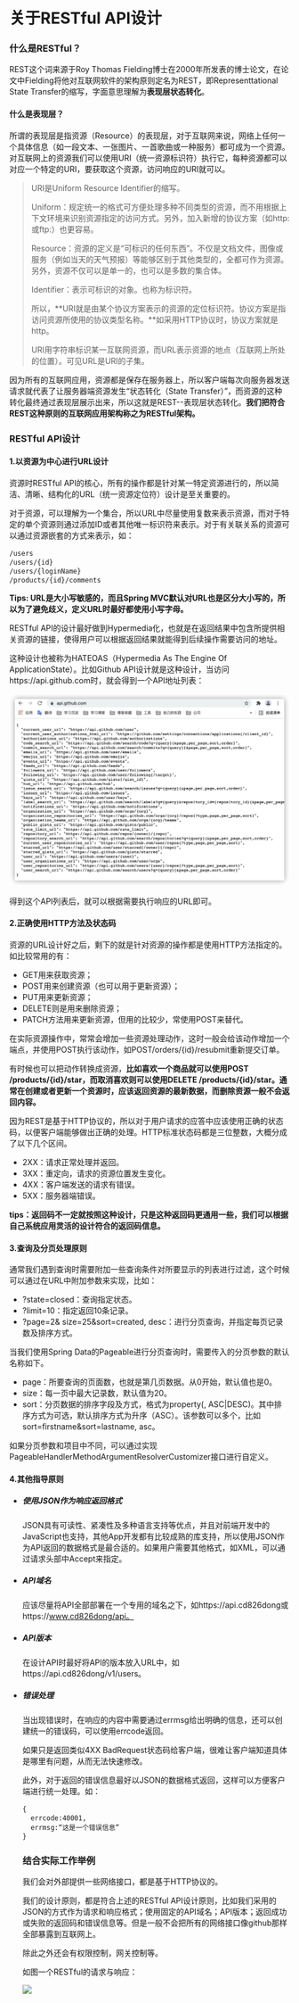 # 关于RESTful API设计

### 什么是RESTful？

REST这个词来源于Roy Thomas Fielding博士在2000年所发表的博士论文，在论文中Fielding将他对互联网软件的架构原则定名为REST，即Representtational State Transfer的缩写，字面意思理解为**表现层状态转化**。

#### 什么是表现层？

所谓的表现层是指资源（Resource）的表现层，对于互联网来说，网络上任何一个具体信息（如一段文本、一张图片、一首歌曲或一种服务）都可成为一个资源。对互联网上的资源我们可以使用URI（统一资源标识符）执行它，每种资源都可以对应一个特定的URI，要获取这个资源，访问响应的URI就可以。

> URI是Uniform Resource Identifier的缩写。
>
> Uniform：规定统一的格式可方便处理多种不同类型的资源，而不用根据上下文环境来识别资源指定的访问方式。另外，加入新增的协议方案（如http: 或ftp:）也更容易。
>
> Resource：资源的定义是“可标识的任何东西”。不仅是文档文件，图像或服务（例如当天的天气预报）等能够区别于其他类型的，全都可作为资源。另外，资源不仅可以是单一的，也可以是多数的集合体。
>
> Identifier：表示可标识的对象。也称为标识符。
>
> 所以，**URI就是由某个协议方案表示的资源的定位标识符。协议方案是指访问资源所使用的协议类型名称。**如采用HTTP协议时，协议方案就是http。
>
> URI用字符串标识某一互联网资源，而URL表示资源的地点（互联网上所处的位置）。可见URL是URI的子集。

因为所有的互联网应用，资源都是保存在服务器上，所以客户端每次向服务器发送请求就代表了让服务器端资源发生“状态转化（State Transfer）”，而资源的这种转化最终通过表现层展示出来，所以这就是REST--表现层状态转化。**我们把符合REST这种原则的互联网应用架构称之为RESTful架构。**

### RESTful API设计

#### 1.以资源为中心进行URL设计

资源时RESTful API的核心，所有的操作都是针对某一特定资源进行的，所以简洁、清晰、结构化的URL（统一资源定位符）设计是至关重要的。

对于资源，可以理解为一个集合，所以URL中尽量使用复数来表示资源，而对于特定的单个资源则通过添加ID或者其他唯一标识符来表示。对于有关联关系的资源可以通过资源嵌套的方式来表示，如：

```
/users
/users/{id}
/users/{loginName}
/products/{id}/comments
```

**Tips: URL是大小写敏感的，而且Spring MVC默认对URL也是区分大小写的，所以为了避免歧义，定义URL时最好都使用小写字母。**

RESTful API的设计最好做到Hypermedia化，也就是在返回结果中包含所提供相关资源的链接，使得用户可以根据返回结果就能得到后续操作需要访问的地址。

这种设计也被称为HATEOAS（Hypermedia As The Engine Of ApplicationState）。比如Github API设计就是这种设计，当访问https://api.github.com时，就会得到一个API地址列表：

![](../../image/RESTful_API.png)

得到这个API列表后，就可以根据需要执行响应的URL即可。

#### 2.正确使用HTTP方法及状态码

资源的URL设计好之后，剩下的就是针对资源的操作都是使用HTTP方法指定的。如比较常用的有：

* GET用来获取资源；
* POST用来创建资源（也可以用于更新资源）；
* PUT用来更新资源；
* DELETE则是用来删除资源；
* PATCH方法用来更新资源，但用的比较少，常使用POST来替代。

在实际资源操作中，常常会增加一些资源处理动作，这时一般会给该动作增加一个端点，并使用POST执行该动作，如POST/orders/{id}/resubmit重新提交订单。

有时候也可以把动作转换成资源，**比如喜欢一个商品就可以使用POST /products/{id}/star，而取消喜欢则可以使用DELETE /products/{id}/star。通常在创建或者更新一个资源时，应该返回资源的最新数据，而删除资源一般不会返回内容。**

因为REST是基于HTTP协议的，所以对于用户请求的应答中应该使用正确的状态码，以便客户端能够做出正确的处理。HTTP标准状态码都是三位整数，大概分成了以下几个区间。

* 2XX：请求正常处理并返回。
* 3XX：重定向，请求的资源位置发生变化。
* 4XX：客户端发送的请求有错误。
* 5XX：服务器端错误。

**tips：返回码不一定就按照这种设计，只是这种返回码更通用一些，我们可以根据自己系统应用灵活的设计符合的返回码信息。**

#### 3.查询及分页处理原则

通常我们遇到查询时需要附加一些查询条件对所要显示的列表进行过滤，这个时候可以通过在URL中附加参数来实现，比如：

* ?state=closed：查询指定状态。
* ?limit=10：指定返回10条记录。
* ?page=2& size=25&sort=created, desc：进行分页查询，并指定每页记录数及排序方式。

当我们使用Spring Data的Pageable进行分页查询时，需要传入的分页参数的默认名称如下。

* page：所要查询的页面数，也就是第几页数据。从0开始，默认值也是0。
* size：每一页中最大记录数，默认值为20。
* sort：分页数据的排序字段及方式，格式为property(, ASC|DESC)。其中排序方式为可选，默认排序方式为升序（ASC）。该参数可以多个，比如sort=firstname&sort=lastname, asc。

如果分页参数和项目中不同，可以通过实现PageableHandlerMethodArgumentResolverCustomizer接口进行自定义。

#### 4.其他指导原则

* ##### 使用JSON作为响应返回格式

  JSON具有可读性、紧凑性及多种语言支持等优点，并且对前端开发中的JavaScript也支持，其他App开发都有比较成熟的库支持，所以使用JSON作为API返回的数据格式是最合适的。如果用户需要其他格式，如XML，可以通过请求头部中Accept来指定。

* ##### API域名

  应该尽量将API全部部署在一个专用的域名之下，如https://api.cd826dong或https://www.cd826dong/api。

* ##### API版本

  在设计API时最好将API的版本放入URL中，如https://api.cd826dong/v1/users。

* ##### 错误处理

  当出现错误时，在响应的内容中需要通过errmsg给出明确的信息，还可以创建统一的错误码，可以使用errcode返回。

  如果只是返回类似4XX BadRequest状态码给客户端，很难让客户端知道具体是哪里有问题，从而无法快速修改。

  此外，对于返回的错误信息最好以JSON的数据格式返回，这样可以方便客户端进行统一处理。如：

  ```
  {
  	errcode:40001,
  	errmsg:“这是一个错误信息”
  }
  ```

  ### 结合实际工作举例

  我们会对外部提供一些网络接口，都是基于HTTP协议的。

  我们的设计原则，都是符合上述的RESTful API设计原则，比如我们采用的JSON的方式作为请求和响应格式；使用固定的API域名；API版本；返回成功或失败的返回码和错误信息等。但是一般不会把所有的网络接口像github那样全部暴露到互联网上。

  除此之外还会有权限控制，网关控制等。

  如图一个RESTful的请求与响应：

  ![](/Users/sunwj/Documents/GitHub/JavaGitBook/image/RESTful_API举例.png)
